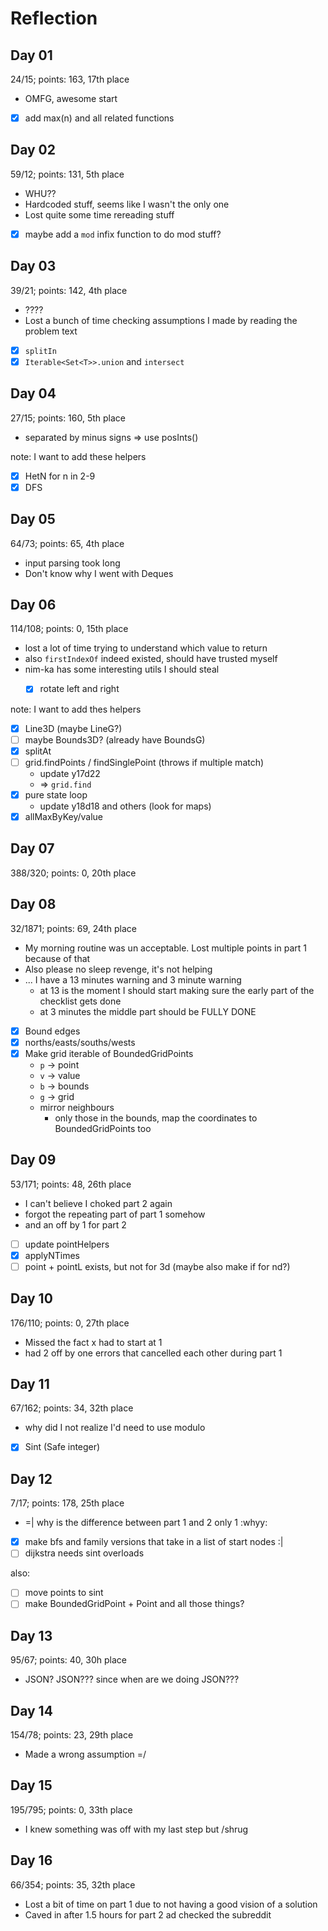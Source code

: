 # Reflection

## Day 01
24/15; points: 163, 17th place
* OMFG, awesome start
* [x] add max(n) and all related functions

## Day 02
59/12; points: 131, 5th place
* WHU??
* Hardcoded stuff, seems like I wasn't the only one
* Lost quite some time rereading stuff
* [x] maybe add a `mod` infix function to do mod stuff?

## Day 03
39/21; points: 142, 4th place
* ????
* Lost a bunch of time checking assumptions I made by reading the problem text
* [x] `splitIn`
* [x] `Iterable<Set<T>>.union` and `intersect`

## Day 04
27/15; points: 160, 5th place
* separated by minus signs => use posInts()

note: I want to add these helpers
* [x] HetN for n in 2-9
* [x] DFS

## Day 05
64/73; points: 65, 4th place
* input parsing took long
* Don't know why I went with Deques  

## Day 06
114/108; points: 0, 15th place
* lost a lot of time trying to understand which value to return
* also `firstIndexOf` indeed existed, should have trusted myself
* nim-ka has some interesting utils I should steal
  * [x] rotate left and right


note: I want to add thes helpers
* [x] Line3D (maybe LineG?)
* [ ] maybe Bounds3D? (already have BoundsG)
* [x] splitAt
* [ ] grid.findPoints / findSinglePoint (throws if multiple match) 
  * update y17d22
  * => `grid.find`
* [x] pure state loop
  * update y18d18 and others (look for maps)
* [x] allMaxByKey/value

## Day 07
388/320; points: 0, 20th place


## Day 08
32/1871; points: 69, 24th place
* My morning routine was un acceptable. Lost multiple points in part 1 because of that
* Also please no sleep revenge, it's not helping
* ... I have a 13 minutes warning and 3 minute warning
  * at 13 is the moment I should start making sure 
    the early part of the checklist gets done
  * at 3 minutes the middle part should be FULLY DONE


* [x] Bound edges
* [x] norths/easts/souths/wests
* [x] Make grid iterable of BoundedGridPoints
  * `p` -> point
  * `v` -> value
  * `b` -> bounds
  * `g` -> grid
  * mirror neighbours
    * only those in the bounds, map the coordinates to BoundedGridPoints too

## Day 09
53/171; points: 48, 26th place
* I can't believe I choked part 2 again
* forgot the repeating part of part 1 somehow
* and an off by 1 for part 2
* [ ] update pointHelpers
* [x] applyNTimes
* [ ] point + pointL exists, but not for 3d (maybe also make if for nd?)

## Day 10
176/110; points: 0, 27th place
* Missed the fact x had to start at 1
* had 2 off by one errors that cancelled each other during part 1


## Day 11
67/162; points: 34, 32th place
* why did I not realize I'd need to use modulo
* [x] Sint (Safe integer)

## Day 12
7/17; points: 178, 25th place
* =| why is the difference between part 1 and 2 only 1 :whyy:
* [x] make bfs and family versions that take in a list of start nodes :|
* [ ] dijkstra needs sint overloads

also:
* [ ] move points to sint
* [ ] make BoundedGridPoint + Point and all those things?

## Day 13
95/67; points: 40, 30h place
* JSON? JSON??? since when are we doing JSON???

## Day 14
154/78; points: 23, 29th place
* Made a wrong assumption =/

## Day 15
195/795; points: 0, 33th place
* I knew something was off with my last step but /shrug

## Day 16
66/354; points: 35, 32th place
* Lost a bit of time on part 1 due to not having a good vision of a solution
* Caved in after 1.5 hours for part 2 ad checked the subreddit